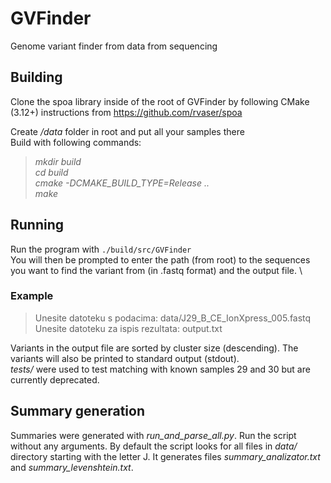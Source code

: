 # GVFinder

Genome variant finder from data from sequencing

## Building

Clone the spoa library inside of the root of GVFinder by following CMake (3.12+) instructions from <https://github.com/rvaser/spoa>

Create */data* folder in root and put all your samples there \
Build with following commands:
> *mkdir build* \
 *cd build* \
 *cmake -DCMAKE_BUILD_TYPE=Release ..* \
 *make*

## Running

Run the program with `./build/src/GVFinder` \
You will then be prompted to enter the path (from root) to the sequences you want to find the variant from (in .fastq format) and the output file. \

### Example

>Unesite datoteku s podacima: data/J29_B_CE_IonXpress_005.fastq \
Unesite datoteku za ispis rezultata: output.txt

Variants in the output file are sorted by cluster size (descending). The variants will also be printed to standard output (stdout). \
*tests/* were used to test matching with known samples 29 and 30 but are currently deprecated.

## Summary generation

Summaries were generated with *run_and_parse_all.py*. Run the script without any arguments. By default the script looks for all files in *data/* directory starting with the letter J. It generates files *summary_analizator.txt* and *summary_levenshtein.txt*.

